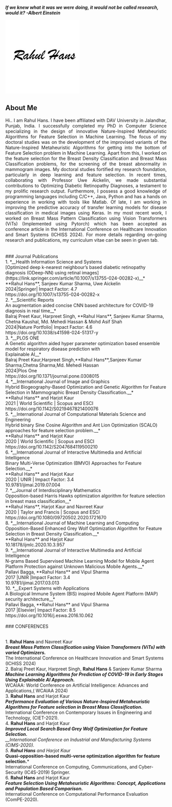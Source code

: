 *__If we knew what it was we were doing, it would not be called research, would it?    -Albert Einstein__*


![alt text](https://github.com/drrahulhans/drrahulhans.github.io/blob/main/assets/img/NAme1.png?raw=true)
## About Me 
<div align="justify">
Hi.. I am Rahul Hans. I have been affiliated with DAV University in Jalandhar, Punjab, India. I successfully completed my PhD in Computer Science specializing in the design of innovative Nature-Inspired Metaheuristic Algorithms for Feature Selection in Machine Learning. The focus of my doctoral studies was on the development of the improvised variants of the Nature-Inspired Metaheuristic Algorithms for getting into the bottom of Feature Selection problem in Machine Learning. Apart from this, I worked on the feature selection for the Breast Density Classification and Breast Mass Classification problems, for the screening of the breast abnormality in mammogram images. My doctoral studies fortified my research foundation, particularly in deep learning and feature selection. In recent times, collaborating with Professor Uwe Aickelin, we made substantial contributions to Optimizing Diabetic Retinopathy Diagnoses, a testament to my prolific research output. Furthermore, I possess a good knowledge of programming languages including C/C++, Java, Python and has a hands on experience in working with tools like Matlab. Of late, I am working in improving the predictive accuracy of transfer learning models for disease classification in medical images using Keras. In my most recent work, I worked on Breast Mass Pattern Classification using Vision Transformers (ViTs) (Implemented using Pytorch) which has been accepted as conference article in the International Conference on Healthcare Innovation and Smart Systems (ICHISS 2024). For more details regarding on-going research and publications, my curriculum vitae can be seen in given tab. 
</div>
<br>
<br>
### Journal Publications
<br>1. *__Health Information Science and Systems
<br>[Optimized deep k-nearest neighbour’s based diabetic retinopathy diagnosis (ODeep-NN) using retinal images] 
<br>(https://link.springer.com/article/10.1007/s13755-024-00282-x)__*
<br>**Rahul Hans**, Sanjeev Kumar Sharma, Uwe Aickelin
<br>2024|Springer| Impact Factor: 4.7
<br>https://doi.org/10.1007/s13755-024-00282-x
<br>2.	*__Scientific Reports
<br>An augmentation aided concise CNN based architecture for COVID-19 diagnosis in real time__*
<br>Balraj Preet Kaur, Harpreet Singh, **Rahul Hans**, Sanjeev Kumar Sharma, Chetna Kaushal, Md. Mehedi Hassan & Mohd Asif Shah
<br>2024|Nature Portfolio| Impact Factor: 4.6
<br>https://doi.org/10.1038/s41598-024-51317-y
<br>3.	*__PLOS ONE	
<br>A Genetic algorithm aided hyper parameter optimization based ensemble model for respiratory disease prediction with 
<br>Explainable AI__*
<br>Balraj Preet Kaur,Harpreet Singh,**Rahul Hans**,Sanjeev Kumar Sharma,Chetna Sharma,Md. Mehedi Hassan
<br>2024|Plos One
<br>https://doi.org/10.1371/journal.pone.0308015
<br>4.	*__International Journal of Image and Graphics         
<br>Hybrid Biogeography-Based Optimization and Genetic Algorithm for Feature Selection in Mammographic Breast Density Classification.__*
<br>**Rahul Hans** and Harjot Kaur 
<br>2021 | World Scientific | Scopus and ESCI
<br>https://doi.org/10.1142/S0219467821400076
<br>5.	*__International Journal of Computational Materials Science and Engineering
<br>Hybrid binary Sine Cosine Algorithm and Ant Lion Optimization (SCALO) approaches for feature selection problem.__*
<br>**Rahul Hans** and Harjot Kaur 
<br>2020 | World Scientific | Scopus and ESCI
<br>https://doi.org/10.1142/S2047684119500210
<br>6. *__International Journal of Interactive Multimedia and Artificial Intelligence
<br>Binary Multi-Verse Optimization (BMVO) Approaches for Feature Selection.__* 
<br>**Rahul Hans** and Harjot Kaur 
<br>2020 | UNIR | Impact Factor: 3.4
<br>10.9781/ijimai.2019.07.004
<br>7.	*__Journal of Interdisciplinary Mathematics
<br>Opposition-based Harris Hawks optimization algorithm for feature selection in breast mass classification__*
<br>**Rahul Hans**, Harjot Kaur and Navreet Kaur 
<br>2020 | Taylor and Francis | Scopus and ESCI
<br>https://doi.org/10.1080/09720502.2020.1721670
<br>8.	*__International Journal of Machine Learning and Computing
<br>Opposition-Based Enhanced Grey Wolf Optimization Algorithm for Feature Selection in Breast Density Classification.__*
<br>**Rahul Hans** and Harjot Kaur
<br>10.18178/ijmlc.2020.10.3.957
<br>9.	*__International Journal of Interactive Multimedia and Artificial Intelligence
<br>N-grams Based Supervised Machine Learning Model for Mobile Agent Platform Protection against Unknown Malicious Mobile Agents.__* 
<br>Pallavi Bagga, **Rahul Hans** and Vipul Sharma
<br>2017 |UNIR  |Impact Factor: 3.4
<br>10.9781/ijimai.2017.03.013
<br>10.	*__Expert Systems with Applications
<br>A Biological Immune System (BIS) inspired Mobile Agent Platform (MAP) security architecture__*
<br>Pallavi Bagga, **Rahul Hans** and Vipul Sharma
<br>2017 |Elsevier| Impact Factor: 8.5
<br>https://doi.org/10.1016/j.eswa.2016.10.062

<br>
<br>
### CONFERENCES

<br>1.	**Rahul Hans** and Navreet Kaur
<br>*__Breast Mass Pattern Classification using Vision Transformers (ViTs) with varied Optimizers.__*
<br>The International Conference on Healthcare Innovation and Smart Systems (ICHISS 2024)
<br>2.	Balraj Preet Kaur, Harpreet Singh, **Rahul Hans** & Sanjeev Kumar Sharma
<br>*__Machine Learning Algorithms for Prediction of COVID-19 in Early Stages Using Explainable AI Approach.__*
<br>WCAIAA: World Conference on Artificial Intelligence: Advances and Applications,( WCAIAA 2024)
<br>3.	**Rahul Hans** and Harjot Kaur
<br>*__Performance Evaluation of Various Nature-Inspired Metaheuristic Algorithms for Feature  selection in Breast Mass Classification.__*
<br>International Conference on Contemporary Issues in Engineering and Technology, (CIET-2021).
<br>4.	**Rahul Hans** and Harjot Kaur
<br>*__Improved Local Search Based Grey Wolf Optimization for Feature Selection.__* 
<br>*__International Conference on Industrial and Manufacturing Systems (CIMS-2020).
<br>5.	**Rahul Hans** and Harjot Kaur
<br>*__Quasi-opposition-based multi-verse optimization algorithm for feature selection.__* 
<br>International Conference on Computing, Communications, and Cyber-Security (IC4S-2019) Springer.
<br>6.	**Rahul Hans** and Harjot Kaur
<br>*__Feature Selection Using Metaheuristic Algorithms: Concept, Applications and Population Based Comparison.__*
<br>International Conference on Computational Performance Evaluation (ComPE-2020).



















